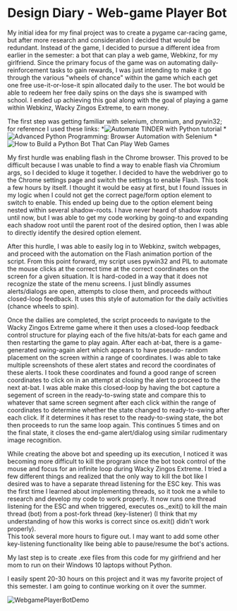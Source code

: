 # Design Diary - Web-game Player Bot

My initial idea for my final project was to create a pygame car-racing game, but after more research and consideration
I decided that would be redundant. Instead of the game, I decided to pursue a different idea from earlier in the
semester: a bot that can play a web game, Webkinz, for my girlfriend. Since the primary focus of the game was on 
automating daily-reinforcement tasks to gain rewards, I was just intending to make it go through the various 
"wheels of chance" within the game which each get one free use-it-or-lose-it spin allocated daily to the user. The bot
would be able to redeem her free daily spins on the days she is swamped with school. I ended up achieving this goal
along with the goal of playing a game within Webkinz, Wacky Zingos Extreme, to earn money.

The first step was getting familiar with selenium, chromium, and pywin32; for reference I used these links:
*![Automate TINDER with Python tutorial](https://www.youtube.com/watch?v=lvFAuUcowT4)
*![Advanced Python Programming: Browser Automation with Selenium]( https://www.youtube.com/watch?v=GJjMjB3rkJM)
*![How to Build a Python Bot That Can Play Web Games](https://code.tutsplus.com/tutorials/how-to-build-a-python-bot-that-can-play-web-games--active-11117)

My first hurdle was enabling flash in the Chrome browser. This proved to be difficult because I was unable to find
a way to enable flash via Chromium args, so I decided to kluge it together. I decided to have the webdriver 
go to the Chrome settings page and switch the settings to enable Flash. This took a few hours by itself. I thought
it would be easy at first, but I found issues in my logic when I could not get the correct page/form option element
to switch to enable. This ended up being due to the option element being nested within several shadow-roots. I have
never heard of shadow roots until now, but I was able to get my code working by going-to and expanding each shadow
root until the parent root of the desired option, then I was able to directly identify the desired option element.

After this hurdle, I was able to easily log in to Webkinz, switch webpages, and proceed with the automation on the
Flash animation portion of the script. From this point forward, my script uses pywin32 and PIL to automate the
mouse clicks at the correct time at the correct coordinates on the screen for a given situation. It is hard-coded
in a way that it does not recognize the state of the menu screens. I just blindly assumes alerts/dialogs are open,
attempts to close them, and proceeds without closed-loop feedback. It uses this style of automation for the daily
activities (chance wheels to spin). 

Once the dailies are completed, the script proceeds to navigate to the Wacky Zingos Extreme game where it then uses
 a closed-loop feedback control structure for playing each of the five hits/at-bats for each game and then restarting
 the game to play again. After each at-bat, there is a game-generated swing-again alert which appears to have pseudo-
random placement on the screen within a range of coordinates. I was able to take multiple screenshots of these alert
 states and record the coordinates of these alerts. I took these coordinates and found a good range of screen coordinates
to click on in an attempt at closing the alert to proceed to the next at-bat. I was able make this closed-loop by having the
bot capture a segement of screen in the ready-to-swing state and compare this to whatever that same screen segment after each
click within the range of coordinates to determine whether the state changed to ready-to-swing after each click. If it
determines it has reset to the ready-to-swing state, the bot then proceeds to run the same loop again. This continues 
5 times and on the final state, it closes the end-game alert/dialog using similar rudimentary image recognition.

While creating the above bot and speeding up its execution, I noticed it was becoming more difficult to kill the program
since the bot took control of the mouse and focus for an infinite loop during Wacky Zingos Extreme. I tried a few different
things and realized that the only way to kill the bot like I desired was to have a separate thread listening for the ESC key.
This was the first time I learned about implementing threads, so it took me a while to research and develop my code to work
properly. It now runs one thread listening for the ESC and when triggered, executes os._exit() to kill the main thread (bot) from
a post-fork thread (key-listener) (I think that my understanding of how this works is correct since os.exit() didn't work properly).  
This took several more hours to figure out. I may want to add some other key-listening functionality like being able to pause/resume 
the bot's actions.

My last step is to create .exe files from this code for my girlfriend and her mom to run on their Windows 10 laptops without Python.

I easily spent 20-30 hours on this project and it was my favorite project of this semester. I am going to continue working on it
over the summer.

![WebgamePlayerBotDemo](https://github.com/rja45/Web-Game-Player-Bot---Python/blob/master/WebkinzBotDemo5.gif)





